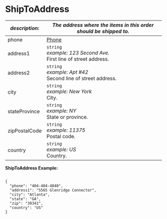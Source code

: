 
# ShipToAddress

| *description*: | *The address where the items in this order should be shipped to.*|
|----|----|
| phone | [Phone](?path=docs/schemas-md/Phone.md)|
| address1 |    ``` string ```   <br/>*example: 123 Second Ave.*  <br/>First line of street address.|
| address2 |    ``` string ```   <br/>*example:  Apt #42* <br/>Second line of street address.|
| city |    ``` string ```   <br/>  *example: New York* <br/>City.|
| stateProvince |    ``` string ```   <br/> *example: NY* <br/>State or province.|
| zipPostalCode | ``` string ```  <br/> *example: 11375* <br/>Postal code.|
| country |    ``` string ```   <br/> *example: US* <br/>Country.|


**ShipToAddress Example:**

```{r}

{
  "phone": "404-404-4040",
  "address1": "5565 Glenridge Connector",
  "city": "Atlanta",
  "state": "GA",
  "zip": "30342",
  "country": "US"
}
```






